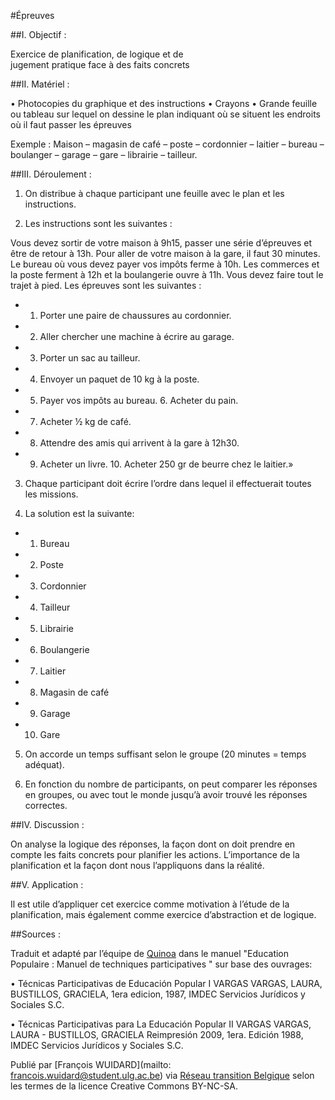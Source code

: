 #Épreuves 

##I. Objectif :

Exercice de planification, de logique et de  jugement pratique face à des faits concrets

##II. Matériel :

• Photocopies du graphique et des instructions • Crayons • Grande feuille ou tableau sur lequel on dessine le plan indiquant où se situent les endroits où il faut passer les épreuves

Exemple : Maison – magasin de café – poste – cordonnier – laitier – bureau – boulanger – garage – gare – librairie – tailleur.

##III. Déroulement : 

1. On distribue à chaque participant une feuille avec le plan et les instructions.

2. Les instructions sont les suivantes : 

Vous devez sortir de votre maison à 9h15, passer une série d’épreuves et être de retour à 13h. Pour aller de votre maison à la gare, il faut 30 minutes. Le bureau où vous devez payer vos impôts ferme à 10h. Les commerces et la poste ferment à 12h et la boulangerie ouvre à 11h. Vous devez faire tout le trajet à pied. Les épreuves sont les suivantes :

* 1. Porter une paire de chaussures au cordonnier. 

* 2. Aller chercher une machine à écrire au garage. 

* 3. Porter un sac au tailleur. 

* 4. Envoyer un paquet de 10 kg à la poste. 

* 5. Payer vos impôts au bureau. 6. Acheter du pain. 

* 7. Acheter ½ kg de café. 

* 8. Attendre des amis qui arrivent à la gare à 12h30. 

* 9. Acheter un livre. 10. Acheter 250 gr de beurre chez le laitier.»

3. Chaque participant doit écrire l’ordre dans lequel il effectuerait toutes les missions.

4. La solution est la suivante:

* 1. Bureau 

* 2. Poste 

* 3. Cordonnier 

* 4. Tailleur

* 5. Librairie 

* 6. Boulangerie 

* 7. Laitier 

* 8. Magasin de café 

* 9. Garage 

* 10. Gare

5. On accorde un temps suffisant selon le groupe (20 minutes = temps adéquat). 

6. En fonction du nombre de participants, on peut comparer les réponses en groupes, ou avec tout le monde jusqu’à avoir trouvé les réponses correctes.

##IV. Discussion : 

On analyse la logique des réponses, la façon dont on doit prendre en compte les faits concrets pour planifier les actions. L’importance de la planification et la façon dont nous l’appliquons dans la réalité.

##V. Application : 

Il est utile d’appliquer cet exercice comme motivation à l’étude de la planification, mais également comme exercice d’abstraction et de logique. 

##Sources : 

Traduit et adapté par l’équipe de [Quinoa](http://www.quinoa.be/) dans le manuel "Education Populaire : Manuel de techniques participatives "  sur base des ouvrages:

• Técnicas Participativas de Educación Popular I VARGAS VARGAS, LAURA,  BUSTILLOS, GRACIELA, 1era edicion, 1987, IMDEC Servicios Jurídicos y Sociales S.C. 

• Técnicas Participativas para La Educación Popular II VARGAS VARGAS, LAURA - BUSTILLOS, GRACIELA Reimpresión 2009, 1era. Edición 1988, IMDEC Servicios Jurídicos y Sociales S.C.


Publié par [François WUIDARD](mailto: francois.wuidard@student.ulg.ac.be) via [Réseau transition Belgique]( http://www.reseautransition.be/) selon les termes de la licence Creative Commons BY-NC-SA. 
